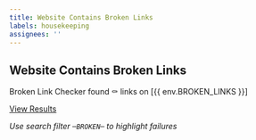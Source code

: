 ```yaml
---
title: Website Contains Broken Links
labels: housekeeping
assignees: ''
---
```


## Website Contains Broken Links

Broken Link Checker found :coffin: links on  [{{ env.BROKEN_LINKS }}]

[View Results](https://github.com/alt3/Docusaurus.Powershell/commit/{{sha}}/checks)

_Use search filter `─BROKEN─` to highlight failures_
